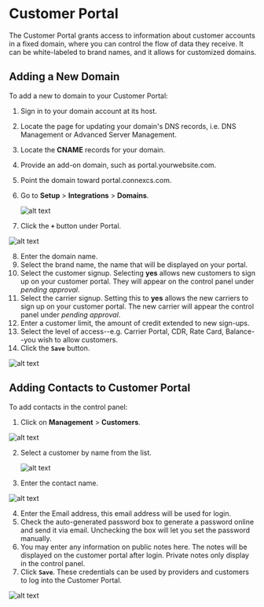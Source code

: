 # Customer Portal

The Customer Portal grants access to information about customer accounts in a fixed domain, where you can control the flow of data they receive. It can be white-labeled to brand names, and it allows for customized domains.

## Adding a New Domain 
To add a new to domain to your Customer Portal:
1. Sign in to your domain account at its host.
2. Locate the page for updating your domain's DNS records, i.e. DNS Management or Advanced Server Management.
3. Locate the **CNAME** records for your domain.
4. Provide an add-on domain, such as portal.yourwebsite.com.
5. Point the domain toward portal.connexcs.com.

6. Go to **Setup** > **Integrations** > **Domains**.

   ![alt text][domain]

7. Click the **`+`** button under Portal.

 ![alt text][domain1]

8. Enter the domain name.
9. Select the brand name, the name that will be displayed on your portal.
10. Select the customer signup. Selecting **yes** allows new customers to sign up on your customer portal. They will appear on the control panel under _pending approval_.
11. Select the carrier signup. Setting this to **yes** allows the new carriers to sign up on your customer portal. The new carrier will appear the control panel under _pending approval_.
12. Enter a customer limit, the amount of credit extended to new sign-ups.
13. Select the level of access--e.g. Carrier Portal, CDR, Rate Card, Balance--you wish to allow customers.
14. Click the **`Save`** button.

   ![alt text][add-new-domain]

## Adding Contacts to Customer Portal
To add contacts in the control panel:

1. Click on **Management** > **Customers**.

  ![alt text][customer]

2. Select a customer by name from the list.

   ![alt text][contacts]

3. Enter the contact name.

  ![alt text][contacts1]
  
4. Enter the Email address, this email address will be used for login.
5. Check the auto-generated password box to generate a password online and send it via email. Unchecking the box will let you set the password manually.
6. You may enter any information on public notes here. The notes will be displayed on the customer portal after login. Private notes only display in the control panel.
7. Click **`Save`**. These credentials can be used by providers and customers to log into the Customer Portal.

![alt text][contacts-2]

[domain]: https://raw.githubusercontent.com/digipigeon/connexcs-user-docs/master/new-images/168.png "Domain"
[domain1]: https://raw.githubusercontent.com/digipigeon/connexcs-user-docs/master/new-images/169.png "Domain1"
[add-new-domain]: https://raw.githubusercontent.com/digipigeon/connexcs-user-docs/master/new-images/170.png "Add-New-Domain"
[customer]: https://raw.githubusercontent.com/digipigeon/connexcs-user-docs/master/new-images/171.png "customer"
[contacts]: https://raw.githubusercontent.com/digipigeon/connexcs-user-docs/master/new-images/172.png "contacts"
[contacts1]: https://raw.githubusercontent.com/digipigeon/connexcs-user-docs/master/new-images/173.png "contacts1"
[contacts-2]: https://raw.githubusercontent.com/digipigeon/connexcs-user-docs/master/new-images/174.png "contacts-2"



